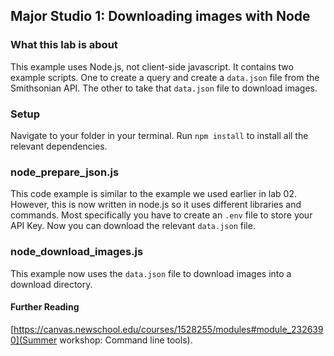 ## Major Studio 1: Downloading images with Node

### What this lab is about
This example uses Node.js, not client-side javascript. It contains two example scripts. One to create a query and create a `data.json` file from the Smithsonian API. The other to take that `data.json` file to download images.

### Setup
Navigate to your folder in your terminal.
Run `npm install` to install all the relevant dependencies.

### node_prepare_json.js
This code example is similar to the example we used earlier in lab 02. However, this is now written in node.js so it uses different libraries and commands. Most specifically you have to create an `.env` file to store your API Key. Now you can download the relevant `data.json` file.

### node_download_images.js
This example now uses the `data.json` file to download images into a download directory.


#### Further Reading
[https://canvas.newschool.edu/courses/1528255/modules#module_2326390](Summer workshop: Command line tools).